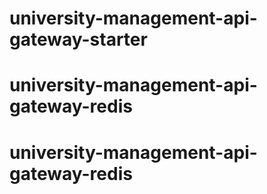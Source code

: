 

# university-management-api-gateway-starter
# university-management-api-gateway-redis
# university-management-api-gateway-redis
